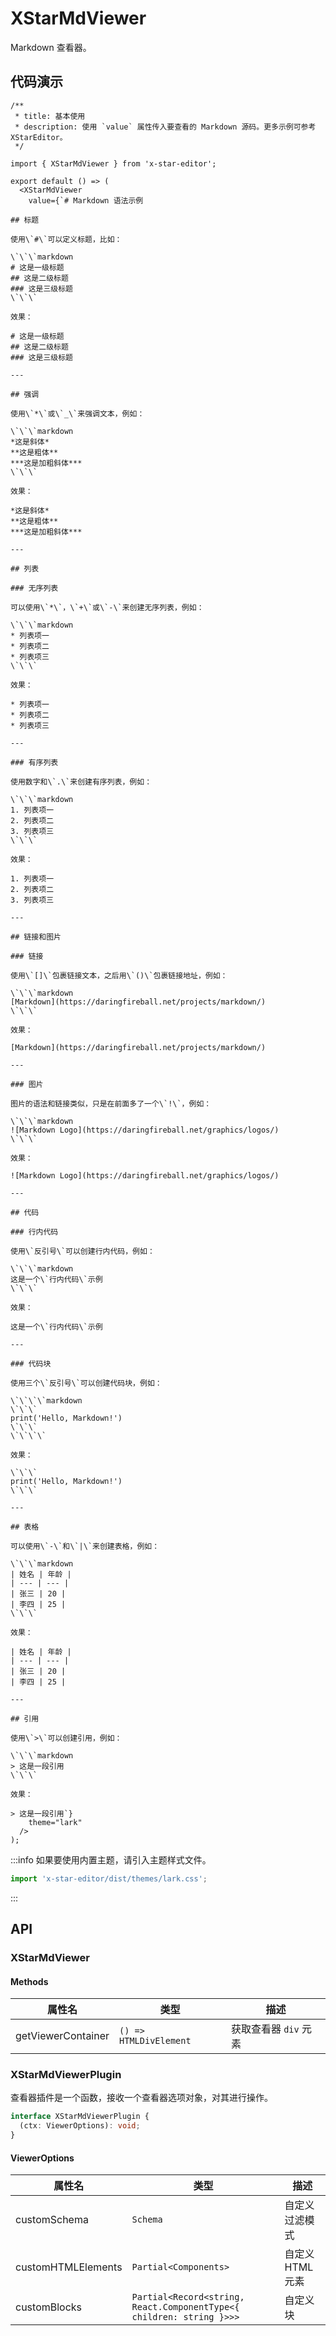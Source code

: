 # XStarMdViewer

Markdown 查看器。

## 代码演示

```tsx
/**
 * title: 基本使用
 * description: 使用 `value` 属性传入要查看的 Markdown 源码。更多示例可参考 XStarEditor。
 */

import { XStarMdViewer } from 'x-star-editor';

export default () => (
  <XStarMdViewer
    value={`# Markdown 语法示例

## 标题

使用\`#\`可以定义标题，比如：

\`\`\`markdown
# 这是一级标题
## 这是二级标题
### 这是三级标题
\`\`\`

效果：

# 这是一级标题
## 这是二级标题
### 这是三级标题

---

## 强调

使用\`*\`或\`_\`来强调文本，例如：

\`\`\`markdown
*这是斜体*
**这是粗体**
***这是加粗斜体***
\`\`\`

效果：

*这是斜体*
**这是粗体**
***这是加粗斜体***

---

## 列表

### 无序列表

可以使用\`*\`，\`+\`或\`-\`来创建无序列表，例如：

\`\`\`markdown
* 列表项一
* 列表项二
* 列表项三
\`\`\`

效果：

* 列表项一
* 列表项二
* 列表项三

---

### 有序列表

使用数字和\`.\`来创建有序列表，例如：

\`\`\`markdown
1. 列表项一
2. 列表项二
3. 列表项三
\`\`\`

效果：

1. 列表项一
2. 列表项二
3. 列表项三

---

## 链接和图片

### 链接

使用\`[]\`包裹链接文本，之后用\`()\`包裹链接地址，例如：

\`\`\`markdown
[Markdown](https://daringfireball.net/projects/markdown/)
\`\`\`

效果：

[Markdown](https://daringfireball.net/projects/markdown/)

---

### 图片

图片的语法和链接类似，只是在前面多了一个\`!\`，例如：

\`\`\`markdown
![Markdown Logo](https://daringfireball.net/graphics/logos/)
\`\`\`

效果：

![Markdown Logo](https://daringfireball.net/graphics/logos/)

---

## 代码

### 行内代码

使用\`反引号\`可以创建行内代码，例如：

\`\`\`markdown
这是一个\`行内代码\`示例
\`\`\`

效果：

这是一个\`行内代码\`示例

---

### 代码块

使用三个\`反引号\`可以创建代码块，例如：

\`\`\`\`markdown
\`\`\`
print('Hello, Markdown!')
\`\`\`
\`\`\`\`

效果：

\`\`\`
print('Hello, Markdown!')
\`\`\`

---

## 表格

可以使用\`-\`和\`|\`来创建表格，例如：

\`\`\`markdown
| 姓名 | 年龄 |
| --- | --- |
| 张三 | 20 |
| 李四 | 25 |
\`\`\`

效果：

| 姓名 | 年龄 |
| --- | --- |
| 张三 | 20 |
| 李四 | 25 |

---

## 引用

使用\`>\`可以创建引用，例如：

\`\`\`markdown
> 这是一段引用
\`\`\`

效果：

> 这是一段引用`}
    theme="lark"
  />
);
```

:::info
如果要使用内置主题，请引入主题样式文件。

```ts | pure
import 'x-star-editor/dist/themes/lark.css';
```

:::

## API

### XStarMdViewer

<API id="XStarMdViewer"></API>

#### Methods

| 属性名             | 类型                   | 描述                  |
| ------------------ | ---------------------- | --------------------- |
| getViewerContainer | `() => HTMLDivElement` | 获取查看器 `div` 元素 |

### XStarMdViewerPlugin

查看器插件是一个函数，接收一个查看器选项对象，对其进行操作。

```ts
interface XStarMdViewerPlugin {
  (ctx: ViewerOptions): void;
}
```

#### ViewerOptions

| 属性名             | 类型                                                                 | 描述             |
| ------------------ | -------------------------------------------------------------------- | ---------------- |
| customSchema       | `Schema`                                                             | 自定义过滤模式   |
| customHTMLElements | `Partial<Components>`                                                | 自定义 HTML 元素 |
| customBlocks       | `Partial<Record<string, React.ComponentType<{ children: string }>>>` | 自定义块         |
